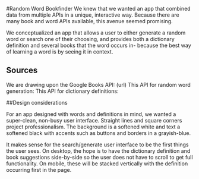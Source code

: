 #Random Word Bookfinder
We knew that we wanted an app that combined data from multiple APIs in a unique, interactive way. Because there are many book and word APIs available, this avenue seemed promising.

We conceptualized an app that allows a user to either generate a random word or search one of their choosing, and provides both a dictionary definition and several books that the word occurs in- because the best way of learning a word is by seeing it in context.

## Sources

We are drawing upon the Google Books API: (url)
This API for random word generation:
This API for dictionary definitions:

##Design considerations

For an app designed with words and definitions in mind, we wanted a super-clean, non-busy user interface. Straight lines and square corners project professionalism. The background is a softened white and text a softened black with accents such as buttons and borders in a grayish-blue.

It makes sense for the search/generate user interface to be the first things the user sees. On desktop, the hope is to have the dictionary definition and book suggestions side-by-side so the user does not have to scroll to get full functionality. On mobile, these will be stacked vertically with the definition occurring first in the page.
